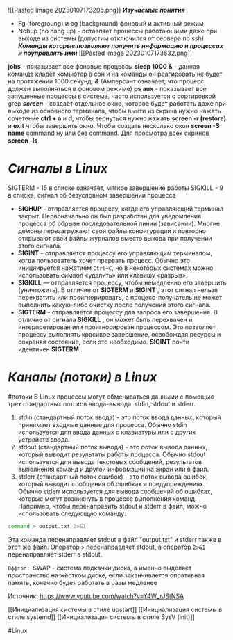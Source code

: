 ![[Pasted image 20230107173205.png]]
***Изучаемые понятия***

- Fg (foregroung) и bg (background) фоновый и активный режим 
- Nohup (no hang up) - оставляет процессы работающими даже при выходе из системы (допустим отключился от сервера по ssh)
***Команды которые позволяют получить информацию и процессах и поуправлять ими***
![[Pasted image 20230107173632.png]]

**jobs** - показывает все фоновые процессы 
**sleep 1000 &** - данная команда кладёт комьютер в сон и на команды он реагировать не будет на протяжении 1000 секунд. ***&*** (Амперсант означает, что процесс должен выполняться в фоновом режиме) 
**ps aux** - показывает все запущенные процессы в системе, часто используется с сортировкой grep
***screen*** - создаёт отдельное окно, которое будет работать даже при выходе из основного терминала, чтобы выйти из скрина нужно нажать сочетение **ctrl + a** и **d**, чтобы вернуться нужно нажать **screen -r (restore)** и **exit** чтобы завершить окно. Чтобы создать несколько окон **screen -S name** command ну или без command. Для просмотра всех скринов **screen -ls** 

# ***Сигналы в Linux***

SIGTERM - 15 в списке означает, мягкое завершение работы 
SIGKILL - 9 в списке, сигнал об безусловном завершении процесса 
-   **SIGHUP** - отправляется процессу, когда его управляющий терминал закрыт. Первоначально он был разработан для уведомления процесса об обрыве последовательной линии (зависании). Многие демоны перезагружают свои файлы конфигурации и повторно открывают свои файлы журналов вместо выхода при получении этого сигнала.
-   **SIGINT** - отправляется процессу его управляющим терминалом, когда пользователь хочет прервать процесс. Обычно это инициируется нажатием `Ctrl+C`, но в некоторых системах можно использовать символ «удалить» или клавишу «разрыв».
-   **SIGKILL** — отправляется процессу, чтобы немедленно его завершить (уничтожить). В отличие от **SIGTERM** и **SIGINT** , этот сигнал нельзя перехватить или проигнорировать, а процесс-получатель не может выполнить какую-либо очистку после получения этого сигнала.
-   **SIGTERM** - отправляется процессу для запроса его завершения. В отличие от сигнала **SIGKILL** , он может быть перехвачен и интерпретирован или проигнорирован процессом. Это позволяет процессу выполнять красивое завершение, освобождая ресурсы и сохраняя состояние, если это необходимо. **SIGINT** почти идентичен **SIGTERM** .

# ***Каналы (потоки) в Linux***
#потоки
В Linux процессы могут обмениваться данными с помощью трех стандартных потоков ввода-вывода: stdin, stdout и stderr.

1.  stdin (стандартный поток ввода) - это поток ввода данных, который принимает входные данные для процесса. Обычно stdin используется для ввода данных с клавиатуры или с других устройств ввода.
2.  stdout (стандартный поток вывода) - это поток вывода данных, который выводит результаты работы процесса. Обычно stdout используется для вывода текстовых сообщений, результатов выполнения команд и другой информации на экран или в файл.
3.  stderr (стандартный поток ошибок) - это поток вывода ошибок, который выводит сообщения об ошибках и предупреждениях. Обычно stderr используется для вывода сообщений об ошибках, которые могут возникнуть в процессе выполнения команд.
Например, чтобы перенаправить stdout и stderr в файл, можно использовать следующую команду:
```bash
command > output.txt 2>&1
```
Эта команда перенаправляет stdout в файл "output.txt" и stderr также в этот же файл. Оператор `>` перенаправляет stdout, а оператор `2>&1` перенаправляет stderr в stdout.

`Оффтоп:
`SWAP - система подкачки диска, а именно выделяет пространство на жёстком диске, если заканчивается опративная память, конечно будет работать в разы медленее

Источник: https://www.youtube.com/watch?v=Y4W_rJStNSA

[[Инициализация системы в стиле upstart]] [[Инициализация системы в стиле systemd]] [[Инициализация системы в стиле SysV (init)]] 

#Linux 